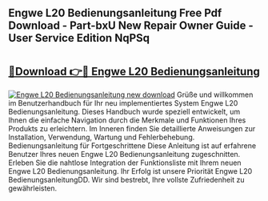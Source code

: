 ## Engwe L20 Bedienungsanleitung Free Pdf Download - Part-bxU New Repair Owner Guide - User Service Edition NqPSq

# <h2><a href="http://df3q3j.blite.top/?on=Engwe+L20+Bedienungsanleitung">🔗Download 👉🔴 Engwe L20 Bedienungsanleitung</a></h2>

[![Engwe L20 Bedienungsanleitung new download](https://i.imgur.com/lujVjoI.png)](http://df3q3j.blite.top/?on=Engwe+L20+Bedienungsanleitung)
Grüße und willkommen im Benutzerhandbuch für Ihr neu implementiertes System Engwe L20 Bedienungsanleitung. Dieses Handbuch wurde speziell entwickelt, um Ihnen die einfache Navigation durch die Merkmale und Funktionen Ihres Produkts zu erleichtern. Im Inneren finden Sie detaillierte Anweisungen zur Installation, Verwendung, Wartung und Fehlerbehebung. Bedienungsanleitung für Fortgeschrittene Diese Anleitung ist auf erfahrene Benutzer Ihres neuen Engwe L20 Bedienungsanleitung zugeschnitten. Erleben Sie die nahtlose Integration der Funktionsliste mit Ihrem neuen Engwe L20 Bedienungsanleitung. Ihr Erfolg ist unsere Priorität Engwe L20 BedienungsanleitungDD. Wir sind bestrebt, Ihre vollste Zufriedenheit zu gewährleisten.
